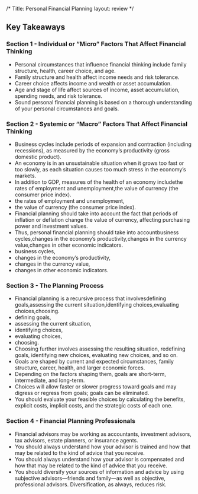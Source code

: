 /*
Title: Personal Financial Planning
layout: review
*/

## Key Takeaways

### Section 1 - Individual or “Micro” Factors That Affect Financial Thinking

- Personal circumstances that influence financial thinking include family structure, health, career choice, and age.
- Family structure and health affect income needs and risk tolerance.
- Career choice affects income and wealth or asset accumulation.
- Age and stage of life affect sources of income, asset accumulation, spending needs, and risk tolerance.
- Sound personal financial planning is based on a thorough understanding of your personal circumstances and goals.



### Section 2 - Systemic or “Macro” Factors That Affect Financial Thinking

- Business cycles include periods of expansion and contraction (including recessions), as measured by the economy’s productivity (gross domestic product).
- An economy is in an unsustainable situation when it grows too fast or too slowly, as each situation causes too much stress in the economy’s markets.
- In addition to GDP, measures of the health of an economy includethe rates of employment and unemployment,the value of currency (the consumer price index).
- the rates of employment and unemployment,
- the value of currency (the consumer price index).
- Financial planning should take into account the fact that periods of inflation or deflation change the value of currency, affecting purchasing power and investment values.
- Thus, personal financial planning should take into accountbusiness cycles,changes in the economy’s productivity,changes in the currency value,changes in other economic indicators.
- business cycles,
- changes in the economy’s productivity,
- changes in the currency value,
- changes in other economic indicators.



### Section 3 - The Planning Process

- Financial planning is a recursive process that involvesdefining goals,assessing the current situation,identifying choices,evaluating choices,choosing.
- defining goals,
- assessing the current situation,
- identifying choices,
- evaluating choices,
- choosing.
- Choosing further involves assessing the resulting situation, redefining goals, identifying new choices, evaluating new choices, and so on.
- Goals are shaped by current and expected circumstances, family structure, career, health, and larger economic forces.
- Depending on the factors shaping them, goals are short-term, intermediate, and long-term.
- Choices will allow faster or slower progress toward goals and may digress or regress from goals; goals can be eliminated.
- You should evaluate your feasible choices by calculating the benefits, explicit costs, implicit costs, and the strategic costs of each one.



### Section 4 - Financial Planning Professionals

- Financial advisors may be working as accountants, investment advisors, tax advisors, estate planners, or insurance agents.
- You should always understand how your advisor is trained and how that may be related to the kind of advice that you receive.
- You should always understand how your advisor is compensated and how that may be related to the kind of advice that you receive.
- You should diversify your sources of information and advice by using subjective advisors—friends and family—as well as objective, professional advisors. Diversification, as always, reduces risk.



